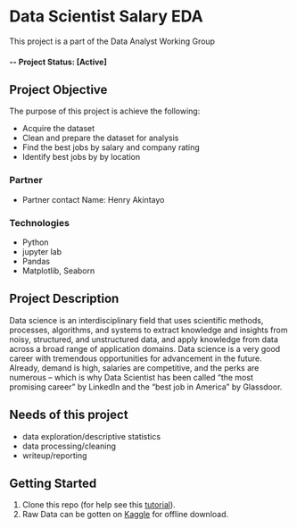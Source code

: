 # Data Scientist Salary EDA

This project is a part of the Data Analyst Working Group

#### -- Project Status: [Active]

## Project Objective
The purpose of this project is achieve the following:

* Acquire the dataset
* Clean and prepare the dataset for analysis
* Find the best jobs by salary and company rating
* Identify best jobs by by location

### Partner
* Partner contact
   Name: Henry Akintayo


### Technologies
* Python
* jupyter lab
* Pandas
* Matplotlib, Seaborn


## Project Description
Data science is an interdisciplinary field that uses scientific methods, processes, algorithms, and systems to extract knowledge and insights from noisy, structured, and unstructured data, and apply knowledge from data across a broad range of application domains. Data science is a very good career with tremendous opportunities for advancement in the future. Already, demand is high, salaries are competitive, and the perks are numerous – which is why Data Scientist has been called “the most promising career” by LinkedIn and the “best job in America” by Glassdoor.

## Needs of this project

- data exploration/descriptive statistics
- data processing/cleaning
- writeup/reporting

## Getting Started

1. Clone this repo (for help see this [tutorial](https://help.github.com/articles/cloning-a-repository/)).
2. Raw Data can be gotten on [Kaggle](https://www.kaggle.com/datasets/andrewmvd/data-scientist-jobs) for offline download.

